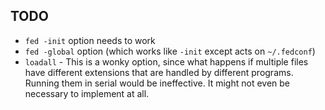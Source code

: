 ## TODO

* `fed -init` option needs to work
* `fed -global` option (which works like `-init` except acts on `~/.fedconf`)
* `loadall` - This is a wonky option, since what happens if multiple files have
  different extensions that are handled by different programs. Running them in
  serial would be ineffective. It might not even be necessary to implement at
  all.
